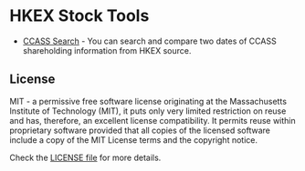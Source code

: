 # HKEX Stock Tools

- [CCASS Search](./ccass/README.md) - You can search and compare two dates of CCASS shareholding information from HKEX source.

## License

MIT - a permissive free software license originating at the Massachusetts Institute of Technology (MIT), it puts only very limited restriction on reuse and has, therefore, an excellent license compatibility. It permits reuse within proprietary software provided that all copies of the licensed software include a copy of the MIT License terms and the copyright notice.

Check the [LICENSE file](LICENSE) for more details.
